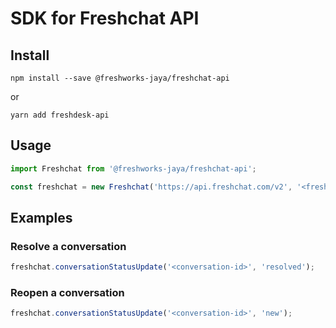 # SDK for Freshchat API

## Install

```
npm install --save @freshworks-jaya/freshchat-api
```

or

```
yarn add freshdesk-api
```

## Usage

```javascript
import Freshchat from '@freshworks-jaya/freshchat-api';

const freshchat = new Freshchat('https://api.freshchat.com/v2', '<freshchat-api-token>');
```

## Examples

### Resolve a conversation
```javascript
freshchat.conversationStatusUpdate('<conversation-id>', 'resolved');
```

### Reopen a conversation
```javascript
freshchat.conversationStatusUpdate('<conversation-id>', 'new');
```




